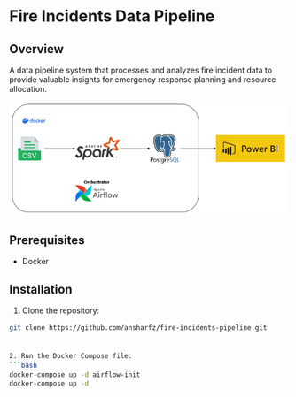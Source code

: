 # Fire Incidents Data Pipeline

## Overview
A data pipeline system that processes and analyzes fire incident data to provide valuable insights for emergency response planning and resource allocation.

![alt text](./pipeline-overview.png)

## Prerequisites
- Docker

## Installation
1. Clone the repository:
```bash
git clone https://github.com/ansharfz/fire-incidents-pipeline.git


2. Run the Docker Compose file:
```bash
docker-compose up -d airflow-init
docker-compose up -d

